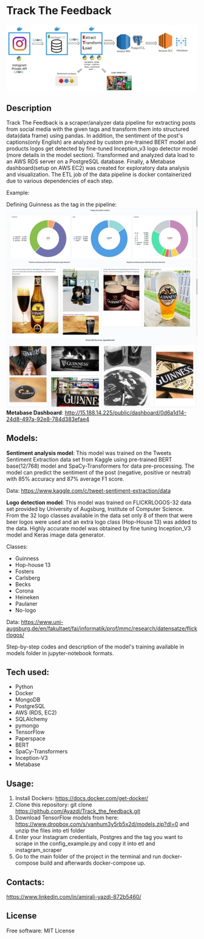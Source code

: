 # Track The Feedback
![Data Pipeline](/data_pipeline.jpg)
## Description
Track The Feedback is a scraper/analyzer data pipeline for extracting posts from social media with the given tags and transform them into structured data(data frame) using pandas. In addition, the sentiment of the post's captions(only English) are analyzed by custom pre-trained BERT model and products logos get detected by fine-tuned Inception_v3 logo detector model (more details in the model section). Transformed and analyzed data load to an AWS RDS server on a PostgreSQL database. Finally, a Metabase dashboard(setup on AWS EC2) was created for exploratory data analysis and visualization. The ETL job of the data pipeline is docker containerized due to various dependencies of each step.

Example:

Defining Guinness as the tag in the pipeline:
![Image and caption analysis of the scraped data](/dashboard.png)
![Sentiment analyzed posts with Guinness logo detected](/sentiment_image.png)
![Other posts with Guinness logo detected in the images](/guinness_logos.png)
**Metabase Dashboard**: 	http://15.188.14.225/public/dashboard/0d6a1d14-24d8-497a-92e8-784d383efae4

## Models:
**Sentiment analysis model**: This model was trained on the Tweets Sentiment Extraction data set from Kaggle using pre-trained BERT base(12/768) model and SpaCy-Transformers for data pre-processing. The model can predict the sentiment of the post (negative, positive or neutral) with 85% accuracy and 87% average F1 score.

Data: https://www.kaggle.com/c/tweet-sentiment-extraction/data

**Logo detection model**: This model was trained on FLICKRLOGOS-32 data set provided by University of Augsburg, Institute of Computer Science. From the 32 logo classes available in the data set only 8 of them that were beer logos were used and an extra logo class (Hop-House 13) was added to the data. Highly accurate model was obtained by fine tuning Inception_V3 model and Keras image data generator.

Classes:
 - Guinness
 - Hop-house 13
 - Fosters
 - Carlsberg
 - Becks
 - Corona
 - Heineken
 - Paulaner
 - No-logo

Data: https://www.uni-augsburg.de/en/fakultaet/fai/informatik/prof/mmc/research/datensatze/flickrlogos/

Step-by-step codes and description of the model's training available in models folder in jupyter-notebook formats.


## Tech used:
- Python
- Docker
- MongoDB
- PostgreSQL
- AWS (RDS, EC2)
- SQLAlchemy
- pymongo
- TensorFlow
- Paperspace
- BERT
- SpaCy-Transformers  
- Inception-V3
- Metabase


## Usage:
1. Install Dockers: https://docs.docker.com/get-docker/
2. Clone this repository: git clone https://github.com/Ayazdi/Track_the_feedback.git
3. Download TensorFlow models from here: https://www.dropbox.com/s/vanhum3y5rb5x2d/models.zip?dl=0
and unzip the files into etl folder
4. Enter your Instagram credentials, Postgres and the tag you want to scrape in the config_example.py and copy it into etl and instagram_scraper
5. Go to the main folder of the project in the terminal and run docker-compose build and afterwards docker-compose up.

## Contacts:
https://www.linkedin.com/in/amirali-yazdi-872b5460/

## License
Free software: MIT License
